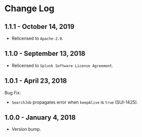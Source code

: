 Change Log
============

1.1.1 - October 14, 2019
----------
* Relicensed to `Apache-2.0`.

1.1.0 - September 13, 2018
----------
* Relicensed to `Splunk Software License Agreement`.

1.0.1 - April 23, 2018
----------
Bug Fix:
* `SearchJob` propagates error when `keepAlive` is `true` (SUI-1425).

1.0.0 - January 4, 2018
----------
* Version bump.
